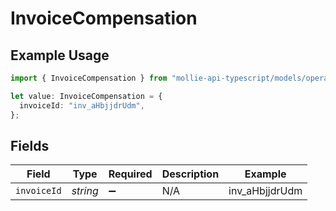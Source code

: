 # InvoiceCompensation

## Example Usage

```typescript
import { InvoiceCompensation } from "mollie-api-typescript/models/operations";

let value: InvoiceCompensation = {
  invoiceId: "inv_aHbjjdrUdm",
};
```

## Fields

| Field              | Type               | Required           | Description        | Example            |
| ------------------ | ------------------ | ------------------ | ------------------ | ------------------ |
| `invoiceId`        | *string*           | :heavy_minus_sign: | N/A                | inv_aHbjjdrUdm     |